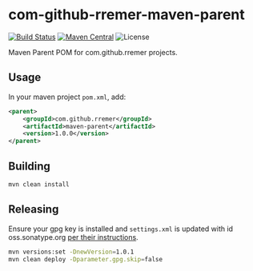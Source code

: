 # com-github-rremer-maven-parent

[![Build Status](https://img.shields.io/travis/rremer/com-github-rremer-maven-parent)](https://travis-ci.org/rremer/com-github-rremer-maven-parent)
[![Maven Central](https://img.shields.io/badge/version-1.0.0-green.svg)](https://search.maven.org/artifact/com.github.rremer/maven-parent/1.0.0/pom)
![License](https://img.shields.io/github/license/rremer/com-github-rremer-maven-parent)


Maven Parent POM for com.github.rremer projects.

## Usage

In your maven project ```pom.xml```, add:

```xml
<parent>
    <groupId>com.github.rremer</groupId>
    <artifactId>maven-parent</artifactId>
    <version>1.0.0</version>
</parent>
```

## Building

```sh
mvn clean install
```

## Releasing

Ensure your gpg key is installed and ```settings.xml``` is updated with id oss.sonatype.org [per their instructions].

```sh
mvn versions:set -DnewVersion=1.0.1
mvn clean deploy -Dparameter.gpg.skip=false
```

[per their instructions]:https://central.sonatype.org/pages/apache-maven.html
